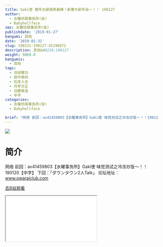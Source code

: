 ```yaml
---
title: Gaki使 猪年也是搞笑最棒！新春大新年会～！！ 190127
author:
  - 水曜侦探事务所(仮)
  - Babyhellface
zmz: 水曜侦探事务所(仮)
publishdate: '2019-01-27'
bangumi: 其他
date: '2019-01-31'
slug: 190131-190127-42196872
description: 其他&#8226;190127
weight: 9869.0
bangumis:
  - 其他
tags:
  - 浜田雅功
  - 田中直树
  - 松本人志
  - 月亭方正
  - 远藤章造
  - 中字
categories:
  - 水曜侦探事务所(仮)
  - Babyhellface

brief: "网络 前回：av41459803【水曜事务所】Gaki使 味觉测试之冷冻炒饭～！！190120【中字】 下回：「ダウンタウン2人Talk」 论坛地址：www.owaraiclub.com"
---
```

![](https://i.imgur.com/X22PykS.jpg)
# 简介  
网络
前回：av41459803【水曜事务所】Gaki使 味觉测试之冷冻炒饭～！！190120【中字】
下回：「ダウンタウン2人Talk」
论坛地址：www.owaraiclub.com  

[去B站观看](https://www.bilibili.com/video/av42196872/)
<div class ="resp-container"><iframe class="testiframe" src="//player.bilibili.com/player.html?aid=42196872"", scrolling="no", allowfullscreen="true" > </iframe></div> 
